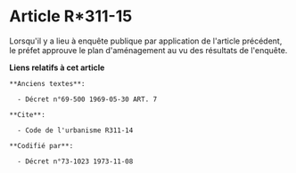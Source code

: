 # Article R*311-15

Lorsqu'il y a lieu à enquête publique par application de l'article précédent, le préfet approuve le plan d'aménagement au vu
des résultats de l'enquête.

**Liens relatifs à cet article**

	**Anciens textes**:

	  - Décret n°69-500 1969-05-30 ART. 7

	**Cite**:

	  - Code de l'urbanisme R311-14

	**Codifié par**:

	  - Décret n°73-1023 1973-11-08
